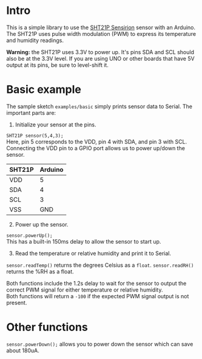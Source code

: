 # Intro
This is a simple library to use the [SHT21P Sensirion](https://www.sensirion.com/products/humidity-sensors/humidity-temperature-sensor-sht2x-digital-i2c-accurate/) sensor with an Arduino.
The SHT21P uses pulse width modulation (PWM) to express its temperature and humidity readings.

**Warning:** the SHT21P uses 3.3V to power up. It's pins SDA and SCL should also be at the 3.3V level. If you are using UNO or other boards that have 5V output at its pins, be sure to level-shift it.

# Basic example
The sample sketch `examples/basic` simply prints sensor data to Serial. The important parts are:

1. Initialize your sensor at the pins.

 `SHT21P sensor(5,4,3);`  
 Here, pin 5 corresponds to the VDD, pin 4 with SDA, and pin 3 with SCL.  
 Connecting the VDD pin to a GPIO port allows us to power up/down the sensor.
 
 | SHT21P | Arduino |
 | --- | --- |
 | VDD | 5 |
 | SDA | 4 |
 | SCL | 3 |
 | VSS | GND |
 
2. Power up the sensor.

 `sensor.powerUp();`  
 This has a built-in 150ms delay to allow the sensor to start up.
 
3. Read the temperature or relative humidity and print it to Serial.

 `sensor.readTemp()` returns the degrees Celsius as a `float`.
 `sensor.readRH()` returns the %RH as a float.
 
 Both functions include the 1.2s delay to wait for the sensor to output the correct PWM signal for either temperature or relative humidity.  
 Both functions will return a `-100` if the expected PWM signal output is not present.
 
# Other functions

`sensor.powerDown();` allows you to power down the sensor which can save about 180uA.
